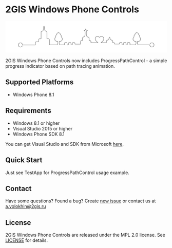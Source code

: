 ﻿# 2GIS Windows Phone Controls

<p align="center">
<img src="https://raw.githubusercontent.com/2gis/WindowsPhone.Controls/master/Assets/loader.gif" alt="ProgressPathControl - a simple progress indicator based on path tracing animation">
</p>

2GIS Windows Phone Controls now includes ProgressPathControl - a simple progress indicator based on path tracing animation.

## Supported Platforms
- Windows Phone 8.1

## Requirements
* Windows 8.1 or higher
* Visual Studio 2015 or higher
* Windows Phone SDK 8.1

You can get Visual Studio and SDK from Microsoft [here](https://dev.windows.com/en-us/develop/download-phone-sdk).

## Quick Start
Just see TestApp for ProgressPathControl usage example.

## Contact
Have some questions? Found a bug? Create [new issue](https://github.com/volokhin/WindowsPhone.Controls/issues/new) or contact us at a.volokhin@2gis.ru

## License
2GIS Windows Phone Controls are released under the MPL 2.0 license. See [LICENSE](LICENSE) for details.

